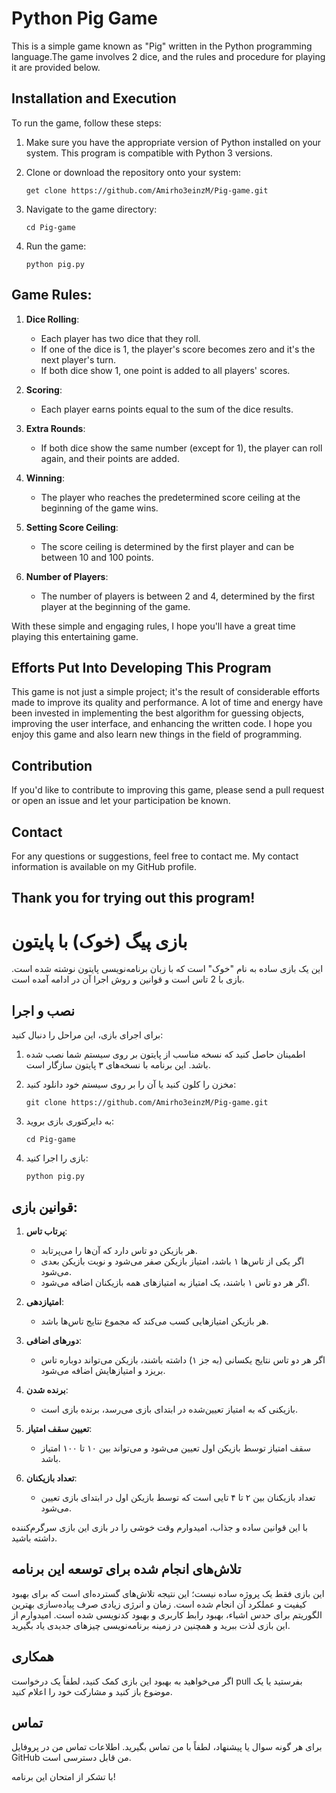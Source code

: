 # Python Pig Game

This is a simple game known as "Pig" written in the Python programming language.The game involves 2 dice, and the rules and procedure for playing it are provided below.

## Installation and Execution

To run the game, follow these steps:

1. Make sure you have the appropriate version of Python installed on your system. This program is compatible with Python 3 versions.

2. Clone or download the repository onto your system:
    ```
    get clone https://github.com/Amirho3einzM/Pig-game.git
    ```

3. Navigate to the game directory:
    ```
    cd Pig-game
    ```

4. Run the game:
    ```
    python pig.py
    ```

## Game Rules:

1. **Dice Rolling**:
   - Each player has two dice that they roll.
   - If one of the dice is 1, the player's score becomes zero and it's the next player's turn.
   - If both dice show 1, one point is added to all players' scores.

2. **Scoring**:
   - Each player earns points equal to the sum of the dice results.

3. **Extra Rounds**:
   - If both dice show the same number (except for 1), the player can roll again, and their points are added.

4. **Winning**:
   - The player who reaches the predetermined score ceiling at the beginning of the game wins.

5. **Setting Score Ceiling**:
   - The score ceiling is determined by the first player and can be between 10 and 100 points.

6. **Number of Players**:
   - The number of players is between 2 and 4, determined by the first player at the beginning of the game.

With these simple and engaging rules, I hope you'll have a great time playing this entertaining game.

## Efforts Put Into Developing This Program

This game is not just a simple project; it's the result of considerable efforts made to improve its quality and performance. A lot of time and energy have been invested in implementing the best algorithm for guessing objects, improving the user interface, and enhancing the written code. I hope you enjoy this game and also learn new things in the field of programming.

## Contribution

If you'd like to contribute to improving this game, please send a pull request or open an issue and let your participation be known.

## Contact

For any questions or suggestions, feel free to contact me. My contact information is available on my GitHub profile.

Thank you for trying out this program!
---
# بازی پیگ (خوک) با پایتون

این یک بازی ساده به نام "خوک" است که با زبان برنامه‌نویسی پایتون نوشته شده است. بازی با 2 تاس است و قوانین و روش اجرا آن در ادامه آمده است.

## نصب و اجرا

برای اجرای بازی، این مراحل را دنبال کنید:

1. اطمینان حاصل کنید که نسخه مناسب از پایتون بر روی سیستم شما نصب شده باشد. این برنامه با نسخه‌های ۳ پایتون سازگار است.

2. مخزن را کلون کنید یا آن را بر روی سیستم خود دانلود کنید:
    ```
    git clone https://github.com/Amirho3einzM/Pig-game.git
    ```

3. به دایرکتوری بازی بروید:
    ```
    cd Pig-game
    ```

4. بازی را اجرا کنید:
    ```
    python pig.py
    ```

## قوانین بازی:

1. **پرتاب تاس**:
   - هر بازیکن دو تاس دارد که آن‌ها را می‌پرتابد.
   - اگر یکی از تاس‌ها ۱ باشد، امتیاز بازیکن صفر می‌شود و نوبت بازیکن بعدی می‌شود.
   - اگر هر دو تاس ۱ باشند، یک امتیاز به امتیازهای همه بازیکنان اضافه می‌شود.

2. **امتیازدهی**:
   - هر بازیکن امتیازهایی کسب می‌کند که مجموع نتایج تاس‌ها باشد.

3. **دورهای اضافی**:
   - اگر هر دو تاس نتایج یکسانی (به جز ۱) داشته باشند، بازیکن می‌تواند دوباره تاس بریزد و امتیازهایش اضافه می‌شود.

4. **برنده شدن**:
   - بازیکنی که به امتیاز تعیین‌شده در ابتدای بازی می‌رسد، برنده بازی است.

5. **تعیین سقف امتیاز**:
   - سقف امتیاز توسط بازیکن اول تعیین می‌شود و می‌تواند بین ۱۰ تا ۱۰۰ امتیاز باشد.

6. **تعداد بازیکنان**:
   - تعداد بازیکنان بین ۲ تا ۴ تایی است که توسط بازیکن اول در ابتدای بازی تعیین می‌شود.

با این قوانین ساده و جذاب، امیدوارم وقت خوشی را در بازی این بازی سرگرم‌کننده داشته باشید.

## تلاش‌های انجام شده برای توسعه این برنامه

این بازی فقط یک پروژه ساده نیست؛ این نتیجه تلاش‌های گسترده‌ای است که برای بهبود کیفیت و عملکرد آن انجام شده است. زمان و انرژی زیادی صرف پیاده‌سازی بهترین الگوریتم برای حدس اشیاء، بهبود رابط کاربری و بهبود کدنویسی شده است. امیدوارم از این بازی لذت ببرید و همچنین در زمینه برنامه‌نویسی چیزهای جدیدی یاد بگیرید.

## همکاری

اگر می‌خواهید به بهبود این بازی کمک کنید، لطفاً یک درخواست pull بفرستید یا یک موضوع باز کنید و مشارکت خود را اعلام کنید.

## تماس

برای هر گونه سوال یا پیشنهاد، لطفاً با من تماس بگیرید. اطلاعات تماس من در پروفایل GitHub من قابل دسترسی است.

با تشکر از امتحان این برنامه!

